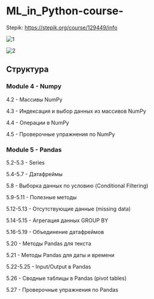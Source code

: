 # ML_in_Python-course-
Stepik: https://stepik.org/course/129449/info

![1](https://sun9-31.userapi.com/impg/8VMNe4ODlp156CN3VWl-YVX3PXQmGRBWENgviQ/1cNGtASAkkw.jpg?size=1893x975&quality=95&sign=379d5fe7362e14367c9ed4bee4f88eae&type=album)

![2](https://sun9-55.userapi.com/impg/OAstuhS4SnpYeir4YqLIdQb9PODI83Mpzdtq2g/9uP1TN-PTsQ.jpg?size=1871x982&quality=95&sign=40be3d53ff630d33603c7e42c9a387ea&type=album)

## Структура

### Module 4 - Numpy

4.2 - Массивы NumPy

4.3 - Индексация и выбор данных из массивов NumPy

4.4 - Операции в NumPy

4.5 - Проверочные упражнения по NumPy

### Module 5 - Pandas

5.2-5.3 - Series

5.4-5.7 - Датафреймы

5.8 - Выборка данных по условию (Conditional Filtering)

5.9-5.11 - Полезные методы 

5.12-5.13 - Отсутствующие данные (missing data)

5.14-5.15 - Агрегация данных GROUP BY

5.16-5.19 - Объединение датафреймов

5.20 - Методы Pandas для текста

5.21 - Методы Pandas для даты и времени

5.22-5.25 - Input/Output в Pandas

5.26 - Сводные таблицы в Pandas (pivot tables)

5.27 - Проверочные упражнения по Pandas
